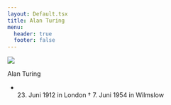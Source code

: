 ```yaml
---
layout: Default.tsx
title: Alan Turing
menu:
  header: true
  footer: false
---
```

![](/media/images/alanturing.jpg)

 Alan Turing

* 23. Juni 1912 in London     † 7. Juni 1954 in Wilmslow        